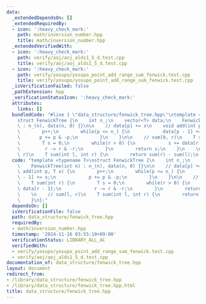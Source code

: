 ```yaml
---
data:
  _extendedDependsOn: []
  _extendedRequiredBy:
  - icon: ':heavy_check_mark:'
    path: math/inversion_number.hpp
    title: math/inversion_number.hpp
  _extendedVerifiedWith:
  - icon: ':heavy_check_mark:'
    path: verify/aoj/aoj_alds1_5_d.test.cpp
    title: verify/aoj/aoj_alds1_5_d.test.cpp
  - icon: ':heavy_check_mark:'
    path: verify/yosupo/yosupo_point_add_range_sum_fenwick.test.cpp
    title: verify/yosupo/yosupo_point_add_range_sum_fenwick.test.cpp
  _isVerificationFailed: false
  _pathExtension: hpp
  _verificationStatusIcon: ':heavy_check_mark:'
  attributes:
    links: []
  bundledCode: "#line 1 \"data_structure/fenwick_tree.hpp\"\ntemplate <typename T>\n\
    struct FenwickTree {\n    int n_;\n    vector<T> data;\n    FenwickTree(int n)\
    \ : n_(n), data(n, 0) {}\n\n    // data[p] += x\n    void add(int p, T x) {\n\
    \        p++;\n        while(p <= n_) {\n            data[p - 1] += x;\n     \
    \       p += p & -p;\n        }\n    }\n\n    // sum[0, r)\n    T sum(int r) {\n\
    \        T s = 0;\n        while(r > 0) {\n            s += data[r - 1];\n   \
    \         r -= r & -r;\n        }\n        return s;\n    }\n    \n    // sum[l,\
    \ r)\n    T sum(int l, int r) {\n        return sum(r) - sum(l);\n    }\n};\n"
  code: "template <typename T>\nstruct FenwickTree {\n    int n_;\n    vector<T> data;\n\
    \    FenwickTree(int n) : n_(n), data(n, 0) {}\n\n    // data[p] += x\n    void\
    \ add(int p, T x) {\n        p++;\n        while(p <= n_) {\n            data[p\
    \ - 1] += x;\n            p += p & -p;\n        }\n    }\n\n    // sum[0, r)\n\
    \    T sum(int r) {\n        T s = 0;\n        while(r > 0) {\n            s +=\
    \ data[r - 1];\n            r -= r & -r;\n        }\n        return s;\n    }\n\
    \    \n    // sum[l, r)\n    T sum(int l, int r) {\n        return sum(r) - sum(l);\n\
    \    }\n};"
  dependsOn: []
  isVerificationFile: false
  path: data_structure/fenwick_tree.hpp
  requiredBy:
  - math/inversion_number.hpp
  timestamp: '2024-11-16 03:55:10+09:00'
  verificationStatus: LIBRARY_ALL_AC
  verifiedWith:
  - verify/yosupo/yosupo_point_add_range_sum_fenwick.test.cpp
  - verify/aoj/aoj_alds1_5_d.test.cpp
documentation_of: data_structure/fenwick_tree.hpp
layout: document
redirect_from:
- /library/data_structure/fenwick_tree.hpp
- /library/data_structure/fenwick_tree.hpp.html
title: data_structure/fenwick_tree.hpp
---
```

